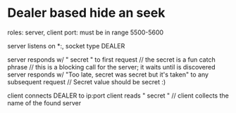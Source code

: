 Dealer based hide an seek
=====

roles: server, client
port: must be in range 5500-5600

server listens on *:<port>, socket type DEALER

server responds w/ " secret " to first request      // the secret is a fun catch phrase
    // this is a blocking call for the server; it waits until is discovered
server responds w/ "Too late, secret was secret but it's taken" to any subsequent request
    // Secret value should be secret :)


client connects DEALER to ip:port
client reads " secret "
    // client collects the name of the found server
